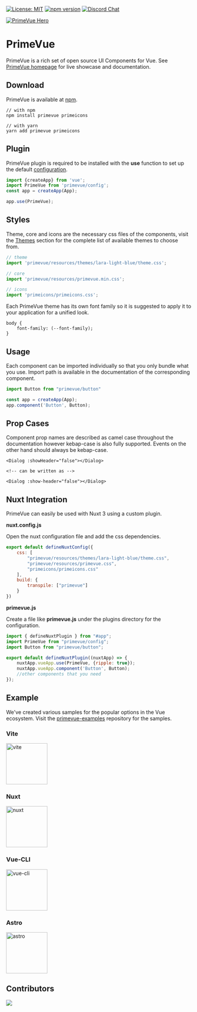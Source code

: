
[![License: MIT](https://img.shields.io/badge/License-MIT-yellow.svg)](https://opensource.org/licenses/MIT)
[![npm version](https://badge.fury.io/js/primevue.svg)](https://badge.fury.io/js/primevue)
[![Discord Chat](https://img.shields.io/discord/557940238991753223.svg?color=7289da&label=chat&logo=discord)](https://discord.gg/gzKFYnpmCY)

[![PrimeVue Hero](https://user-images.githubusercontent.com/686247/138925407-2a7e916d-c674-4fb5-b721-1dd41a8eeebc.jpg)](https://primevue.org/)

# PrimeVue

PrimeVue is a rich set of open source UI Components for Vue. See [PrimeVue homepage](https://primevue.org/) for live showcase and documentation.

## Download

PrimeVue is available at [npm](https://www.npmjs.com/package/primevue).

````
// with npm
npm install primevue primeicons

// with yarn
yarn add primevue primeicons
````

## Plugin

PrimeVue plugin is required to be installed with the **use** function to set up the default [configuration](https://primevue.org/theming).

```javascript
import {createApp} from 'vue';
import PrimeVue from 'primevue/config';
const app = createApp(App);

app.use(PrimeVue);
```

## Styles

Theme, core and icons are the necessary css files of the components, visit the [Themes](https://primevue.org/theming) section for the complete list of available themes to choose from.


```javascript
// theme
import 'primevue/resources/themes/lara-light-blue/theme.css';

// core
import 'primevue/resources/primevue.min.css';

// icons
import 'primeicons/primeicons.css';
```

Each PrimeVue theme has its own font family so it is suggested to apply it to your application for a unified look.

```
body {
    font-family: (--font-family);
}
```



## Usage

Each component can be imported individually so that you only bundle what you use. Import path is available in the documentation of the corresponding component.

```javascript
import Button from "primevue/button"

const app = createApp(App);
app.component('Button', Button);
```


## Prop Cases

Component prop names are described as camel case throughout the documentation however kebap-case is also fully supported. Events on the other hand should always be kebap-case.

```vue
<Dialog :showHeader="false"></Dialog>

<!-- can be written as -->

<Dialog :show-header="false"></Dialog>
```


## Nuxt Integration

PrimeVue can easily be used with Nuxt 3 using a custom plugin.

**nuxt.config.js**

Open the nuxt configuration file and add the css dependencies.

```javascript
export default defineNuxtConfig({
    css: [
        "primevue/resources/themes/lara-light-blue/theme.css",
        "primevue/resources/primevue.css",
        "primeicons/primeicons.css"
    ],
	build: {
		transpile: ["primevue"]
	}
})
```

**primevue.js**

Create a file like **primevue.js** under the plugins directory for the configuration.

```javascript
import { defineNuxtPlugin } from "#app";
import PrimeVue from "primevue/config";
import Button from "primevue/button";

export default defineNuxtPlugin((nuxtApp) => {
    nuxtApp.vueApp.use(PrimeVue, {ripple: true});
    nuxtApp.vueApp.component('Button', Button);
    //other components that you need
});
```

## Example

We've created various samples for the popular options in the Vue ecosystem. Visit the [primevue-examples](https://github.com/primefaces/primevue-examples) repository for the samples.

### Vite
<a href="https://github.com/primefaces/primevue-examples/tree/main/vite-quickstart">
  <img src="https://primefaces.org/cdn/primevue/images/logos/vite.svg" alt="vite" width="112" height="112">
</a>

### Nuxt
<a href="https://github.com/primefaces/primevue-examples/tree/main/nuxt3-quickstart">
  <img src="https://primefaces.org/cdn/primevue/images/logos/nuxt.svg" alt="nuxt" width="112" height="112">
</a>

### Vue-CLI
<a href="https://github.com/primefaces/primevue-quickstart">
  <img src="https://primefaces.org/cdn/primevue/images/logos/vue.svg" alt="vue-cli" width="112" height="112">
</a>

### Astro
<a href="https://github.com/primefaces/primevue-examples/tree/main/astro-quickstart">
  <img src="https://primefaces.org/cdn/primevue/images/logos/astro.svg" alt="astro" width="112" height="112">
</a>

## Contributors

<a href="https://github.com/primefaces/primevue/graphs/contributors">
  <img src="https://contrib.rocks/image?repo=primefaces/primevue" />
</a>